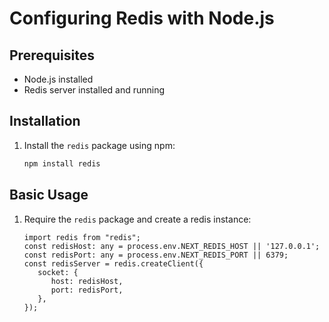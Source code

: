 # Configuring Redis with Node.js

## Prerequisites

- Node.js installed
- Redis server installed and running

## Installation

1. Install the `redis` package using npm:

   ```bash
   npm install redis
   ```

## Basic Usage

1. Require the `redis` package and create a redis instance:

   ```javacript
   import redis from "redis";
   const redisHost: any = process.env.NEXT_REDIS_HOST || '127.0.0.1';
   const redisPort: any = process.env.NEXT_REDIS_PORT || 6379;
   const redisServer = redis.createClient({
      socket: {
         host: redisHost,
         port: redisPort,
      },
   });
   ```

